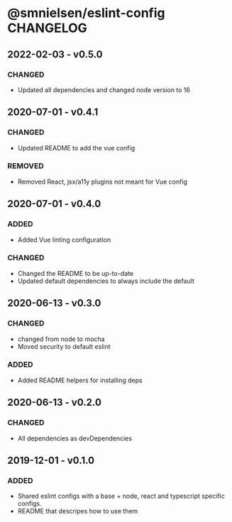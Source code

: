 # @smnielsen/eslint-config CHANGELOG

## 2022-02-03 - v0.5.0

### CHANGED

- Updated all dependencies and changed node version to 16

## 2020-07-01 - v0.4.1

### CHANGED

- Updated README to add the vue config

### REMOVED

- Removed React, jsx/a11y plugins not meant for Vue config

## 2020-07-01 - v0.4.0

### ADDED

- Added Vue linting configuration

### CHANGED

- Changed the README to be up-to-date
- Updated default dependencies to always include the default

## 2020-06-13 - v0.3.0

### CHANGED

- changed from node to mocha
- Moved security to default eslint

### ADDED

- Added README helpers for installing deps

## 2020-06-13 - v0.2.0

### CHANGED

- All dependencies as devDependencies

## 2019-12-01 - v0.1.0

### ADDED

- Shared eslint configs with a base + node, react and typescript specific configs.
- README that descripes how to use them
